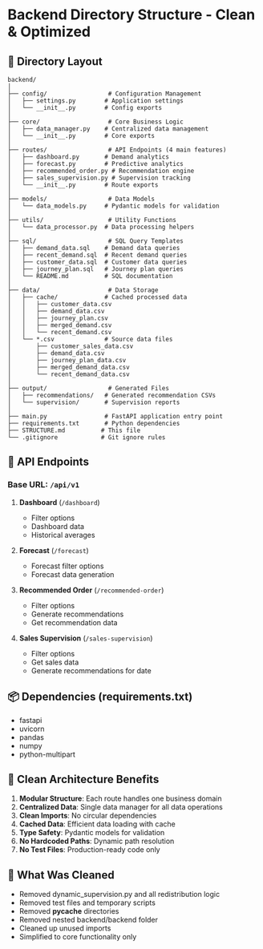 # Backend Directory Structure - Clean & Optimized

## 📁 Directory Layout
```
backend/
│
├── config/                 # Configuration Management
│   ├── settings.py        # Application settings
│   └── __init__.py        # Config exports
│
├── core/                   # Core Business Logic
│   ├── data_manager.py    # Centralized data management
│   └── __init__.py        # Core exports
│
├── routes/                 # API Endpoints (4 main features)
│   ├── dashboard.py       # Demand analytics
│   ├── forecast.py        # Predictive analytics
│   ├── recommended_order.py # Recommendation engine
│   ├── sales_supervision.py # Supervision tracking
│   └── __init__.py        # Route exports
│
├── models/                 # Data Models
│   └── data_models.py     # Pydantic models for validation
│
├── utils/                  # Utility Functions
│   └── data_processor.py  # Data processing helpers
│
├── sql/                    # SQL Query Templates
│   ├── demand_data.sql    # Demand data queries
│   ├── recent_demand.sql  # Recent demand queries
│   ├── customer_data.sql  # Customer data queries
│   ├── journey_plan.sql   # Journey plan queries
│   └── README.md          # SQL documentation
│
├── data/                   # Data Storage
│   ├── cache/             # Cached processed data
│   │   ├── customer_data.csv
│   │   ├── demand_data.csv
│   │   ├── journey_plan.csv
│   │   ├── merged_demand.csv
│   │   └── recent_demand.csv
│   └── *.csv              # Source data files
│       ├── customer_sales_data.csv
│       ├── demand_data.csv
│       ├── journey_plan_data.csv
│       ├── merged_demand_data.csv
│       └── recent_demand_data.csv
│
├── output/                 # Generated Files
│   ├── recommendations/   # Generated recommendation CSVs
│   └── supervision/       # Supervision reports
│
├── main.py                # FastAPI application entry point
├── requirements.txt       # Python dependencies
├── STRUCTURE.md          # This file
└── .gitignore            # Git ignore rules
```

## 🎯 API Endpoints

### Base URL: `/api/v1`

1. **Dashboard** (`/dashboard`)
   - Filter options
   - Dashboard data
   - Historical averages

2. **Forecast** (`/forecast`)
   - Forecast filter options
   - Forecast data generation

3. **Recommended Order** (`/recommended-order`)
   - Filter options
   - Generate recommendations
   - Get recommendation data

4. **Sales Supervision** (`/sales-supervision`)
   - Filter options
   - Get sales data
   - Generate recommendations for date

## 📦 Dependencies (requirements.txt)
- fastapi
- uvicorn
- pandas
- numpy
- python-multipart

## 🚀 Clean Architecture Benefits

1. **Modular Structure**: Each route handles one business domain
2. **Centralized Data**: Single data manager for all data operations
3. **Clean Imports**: No circular dependencies
4. **Cached Data**: Efficient data loading with cache
5. **Type Safety**: Pydantic models for validation
6. **No Hardcoded Paths**: Dynamic path resolution
7. **No Test Files**: Production-ready code only

## 🧹 What Was Cleaned
- Removed dynamic_supervision.py and all redistribution logic
- Removed test files and temporary scripts
- Removed __pycache__ directories
- Removed nested backend/backend folder
- Cleaned up unused imports
- Simplified to core functionality only